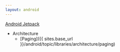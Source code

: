 ```yaml
---
layout: android
---
```

[Android Jetpack](https://developer.android.google.cn/jetpack/)
* Architecture
    * [Paging]({{ sites.base_url }}/android/topic/libraries/architecture/paging)
